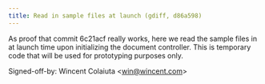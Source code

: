 ```yaml
---
title: Read in sample files at launch (gdiff, d86a598)
---
```


As proof that commit 6c21acf really works, here we read the sample files in at launch time upon initializing the document controller. This is temporary code that will be used for prototyping purposes only.

Signed-off-by: Wincent Colaiuta &lt;win@wincent.com&gt;
